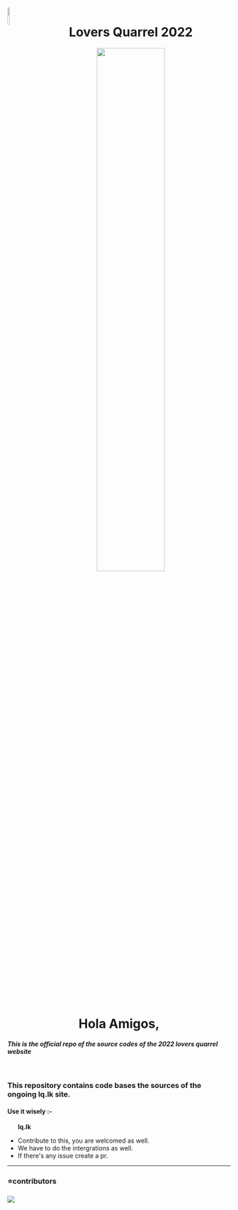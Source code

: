<img src='https://github.githubassets.com/images/modules/logos_page/GitHub-Mark.png' width='10%' align='left'>

<h1 align="center"> Lovers Quarrel 2022 </h1>
<p align='center'><img src='https://cdn.discordapp.com/attachments/939201909842128956/960620562756026388/wtlogo.png' width='55%'>

<p align='center'><h1 align='center'>Hola Amigos,<h4 style='font-style:italic'>
This is the official repo of the source codes of the 2022 lovers quarrel website </h4> </h1></p>
 <br>

### This repository contains code bases the sources of the ongoing lq.lk site.

#### Use it wisely :-

<ul>

<strong>lq.lk</strong></li>
<li>Contribute to this, you are welcomed as well.</li>
<li>We have to do the intergrations as well.</li>
<li>If there's any issue create a pr.</li>
</ul>
<hr>

### :star:contributors
<a href="https://github.com/Uniq-dev/lq.lk1/graphs/contributors">
  <img src="https://contrib.rocks/image?repo=Uniq-dev/hacktober2021" />
</a>

